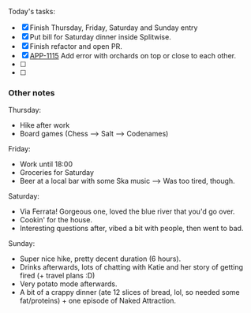 Today's tasks:
- [x] Finish Thursday, Friday, Saturday and Sunday entry
- [x] Put bill for Saturday dinner inside Splitwise.
- [x] Finish refactor and open PR.
- [x] [APP-1115](https://agxeed.atlassian.net/browse/APP-1115) Add error with orchards on top or close to each other.
- [ ] 
- [ ]  

### Other notes

Thursday:
- Hike after work
- Board games (Chess --> Salt --> Codenames)

Friday:
- Work until 18:00
- Groceries for Saturday
- Beer at a local bar with some Ska music --> Was too tired, though.

Saturday:
- Via Ferrata! Gorgeous one, loved the blue river that you'd go over.
- Cookin' for the house.
- Interesting questions after, vibed a bit with people, then went to bad.

Sunday:
- Super nice hike, pretty decent duration (6 hours).
- Drinks afterwards, lots of chatting with Katie and her story of getting fired (+ travel plans :D)
- Very potato mode afterwards.
- A bit of a crappy dinner (ate 12 slices of bread, lol, so needed some fat/proteins) + one episode of Naked Attraction.

